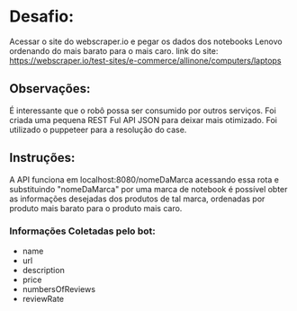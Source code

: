 # Desafio:

Acessar o site do webscraper.io e pegar os dados dos notebooks Lenovo ordenando do mais barato para o mais caro.
link do site:
https://webscraper.io/test-sites/e-commerce/allinone/computers/laptops

## Observações:
É interessante que o robô possa ser consumido por outros serviços.
Foi criada uma pequena REST Ful API JSON para deixar mais otimizado.
Foi utilizado o puppeteer para a resolução do case.

## Instruções:
A API funciona em localhost:8080/nomeDaMarca acessando essa rota e substituindo "nomeDaMarca"
por uma marca de notebook é possível obter as informações desejadas dos produtos de tal marca, ordenadas por produto mais barato
para o produto mais caro.

### Informações Coletadas pelo bot:
- name
- url
- description
- price
- numbersOfReviews
- reviewRate
